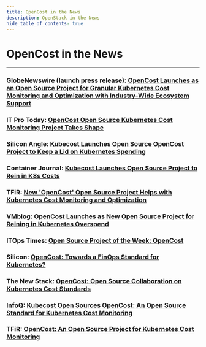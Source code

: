 ```yaml
---
title: OpenCost in the News
description: OpenStack in the News
hide_table_of_contents: true
---
```


# OpenCost in the News

---

### GlobeNewswire (launch press release): [OpenCost Launches as an Open Source Project for Granular Kubernetes Cost Monitoring and Optimization with Industry-Wide Ecosystem Support](https://www.globenewswire.com/news-release/2022/06/02/2454957/0/en/OpenCost-Launches-as-an-Open-Source-Project-for-Granular-Kubernetes-Cost-Monitoring-and-Optimization-with-Industry-Wide-Ecosystem-Support.html)

### IT Pro Today: [OpenCost Open Source Kubernetes Cost Monitoring Project Takes Shape](https://www.itprotoday.com/cloudops/opencost-open-source-kubernetes-cost-monitoring-project-takes-shape)

### Silicon Angle: [Kubecost Launches Open Source OpenCost Project to Keep a Lid on Kubernetes Spending](https://siliconangle.com/2022/06/02/kubecost-launches-open-source-opencost-project-keep-lid-kubernetes-spending/)

### Container Journal: [Kubecost Launches Open Source Project to Rein in K8s Costs](https://containerjournal.com/features/kubecost-launches-open-source-project-to-rein-in-k8s-costs/)

### TFiR: [New 'OpenCost' Open Source Project Helps with Kubernetes Cost Monitoring and Optimization](https://www.tfir.io/new-opencost-open-source-project-helps-with-kubernetes-cost-monitoring-and-optimization/)

### VMblog: [OpenCost Launches as New Open Source Project for Reining in Kubernetes Overspend](https://vmblog.com/archive/2022/06/02/opencost-launches-as-new-open-source-project-for-reining-in-kubernetes-overspend.aspx#.YplvIhPMLPY)

### ITOps Times: [Open Source Project of the Week: OpenCost](https://www.itopstimes.com/kubernetes/itops-times-open-source-project-of-the-week-opencost/)

### Silicon: [OpenCost: Towards a FinOps Standard for Kubernetes?](https://www.silicon.fr/opencost-vers-un-standard-finops-pour-kubernetes-440274.html)

### The New Stack: [OpenCost: Open Source Collaboration on Kubernetes Cost Standards](https://thenewstack.io/opencost-open-source-collaboration-on-kubernetes-cost-standards/)

### InfoQ: [Kubecost Open Sources OpenCost: An Open Source Standard for Kubernetes Cost Monitoring](https://www.infoq.com/news/2022/11/kubecost-opencost/)

### TFiR: [OpenCost: An Open Source Project for Kubernetes Cost Monitoring](https://www.youtube.com/watch?v=68wuC0iopZw&t=110s)
